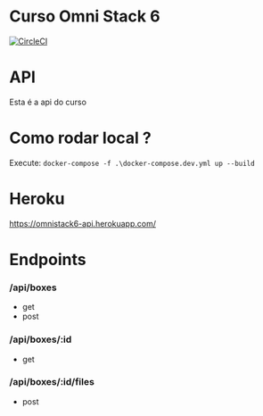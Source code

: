 # Curso Omni Stack 6

[![CircleCI](https://circleci.com/gh/phillrog/omnistack-6-backend.svg?style=svg)](https://circleci.com/gh/phillrog/omnistack-6-backend)

# API
Esta é a api do curso

# Como rodar local ?
Execute: ```docker-compose -f .\docker-compose.dev.yml up --build```

# Heroku

https://omnistack6-api.herokuapp.com/

# Endpoints

### /api/boxes

- get
- post

### /api/boxes/:id

- get

### /api/boxes/:id/files

- post
